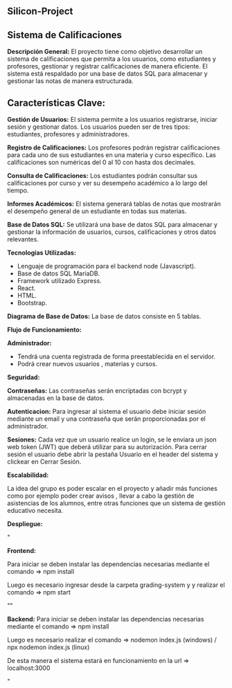 ## Silicon-Project

## Sistema de Calificaciones

**Descripción General:** El proyecto tiene como objetivo desarrollar un sistema de calificaciones que permita a los usuarios, como estudiantes y profesores, gestionar y registrar calificaciones de manera eficiente. El sistema está respaldado por una base de datos SQL para almacenar y gestionar las notas de manera estructurada.

## **Características Clave:**

**Gestión de Usuarios:** El sistema permite a los usuarios registrarse, iniciar sesión y gestionar datos. Los usuarios  pueden ser de tres tipos: estudiantes, profesores y administradores.

**Registro de Calificaciones:** Los profesores podrán registrar calificaciones para cada uno de sus estudiantes en una materia y curso específico. Las calificaciones son numéricas del 0 al 10 con hasta dos decimales.
   
**Consulta de Calificaciones:** Los estudiantes podrán consultar sus calificaciones por curso y ver su desempeño académico a lo largo del tiempo.
   
**Informes Académicos:** El sistema generará tablas de notas que mostrarán el desempeño general de un estudiante en todas sus materias.
   
**Base de Datos SQL:** Se utilizará una base de datos SQL para almacenar y gestionar la información de usuarios, cursos,    calificaciones y otros datos relevantes.    

**Tecnologías Utilizadas:**

 -   Lenguaje de programación para el backend node (Javascript).
 -   Base de datos SQL MariaDB.
 -   Framework utilizado Express.
 -   React.
 -   HTML.
 -   Bootstrap.


**Diagrama de Base de Datos:** La base de datos consiste en 5 tablas.


**Flujo de Funcionamiento:** 

**Administrador:**
 - Tendrá una cuenta registrada de forma preestablecida en el servidor.
 - Podrá crear nuevos usuarios , materias y cursos.


 **Seguridad:**

**Contraseñas:** Las contraseñas serán encriptadas con bcrypt y almacenadas en la base de datos.

**Autenticacion:** Para ingresar al sistema el usuario debe iniciar sesión mediante un email y una contraseña que serán proporcionadas por el administrador.

 **Sesiones:** Cada vez que un usuario realice un login, se le enviara un json web token (JWT) que deberá utilizar para su autorización.
                Para cerrar sesión el usuario debe abrir la pestaña Usuario en el header del sistema y clickear en Cerrar Sesión.


 **Escalabilidad:**

La idea del grupo es poder escalar en el proyecto y añadir más funciones como por ejemplo poder crear avisos , llevar a cabo la gestión de asistencias de los alumnos, entre otras funciones que un sistema de gestión educativo necesita.



 **Despliegue:**

" 

**Frontend:** 

Para iniciar se deben instalar las dependencias necesarias mediante el comando =>  npm install 

Luego es necesario ingresar desde la carpeta grading-system y y realizar el comando => npm start 
 
 "" 
 
**Backend:**
Para iniciar se deben instalar las dependencias necesarias mediante el comando =>  npm install

Luego es necesario realizar el comando => nodemon index.js (windows) / npx nodemon index.js (linux) 

De esta manera el sistema estará en funcionamiento en la url => localhost:3000 


 "

